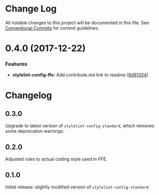 # Change Log

All notable changes to this project will be documented in this file.
See [Conventional Commits](https://conventionalcommits.org) for commit guidelines.

<a name="0.4.0"></a>
# 0.4.0 (2017-12-22)


### Features

* **stylelint-config-ffe:** Add contribute.md link to readme ([9d91204](***REMOVED***))




# Changelog

## 0.3.0

Upgrade to latest version of `stylelint-config-standard`, which removes some deprecation warnings.

## 0.2.0

Adjusted rules to actual coding style used in FFE.

## 0.1.0

Initial release: slightly modified version of `stylelint-config-standard`.
